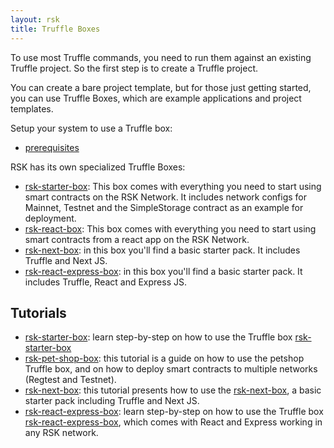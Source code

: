```yaml
---
layout: rsk
title: Truffle Boxes
---
```


To use most Truffle commands, you need to run them against an existing Truffle project. So the first step is to create a Truffle project.

You can create a bare project template, but for those just getting started, you can use Truffle Boxes, which are example applications and project templates.

Setup your system to use a Truffle box:

- [prerequisites](/tutorials/truffle-boxes/truffle-boxes-prerequisites)

RSK has its own specialized Truffle Boxes:

- [rsk-starter-box](/tools/truffle/boxes/rsk-starter-box): This box comes with everything you need to start using smart contracts on the RSK Network. It includes network configs for Mainnet, Testnet and the SimpleStorage contract as an example for deployment.
- [rsk-react-box](/tutorials/truffle-boxes/rsk-react-box): This box comes with everything you need to start using smart contracts from a react app on the RSK Network. 
- [rsk-next-box](/tools/truffle/boxes/rsk-next-box): in this box you'll find a basic starter pack. It includes Truffle and Next JS.
- [rsk-react-express-box](/tools/truffle/boxes/rsk-react-express-box): in this box you'll find a basic starter pack. It includes Truffle, React and Express JS.

## Tutorials

- [rsk-starter-box](/tutorials/truffle-boxes/rsk-starter-box): learn step-by-step on how to use the Truffle box [rsk-starter-box](https://github.com/rsksmart/rsk-starter-box)
- [rsk-pet-shop-box](/tutorials/truffle-boxes/pet-shop-box/): this tutorial is a guide on how to use the petshop Truffle box, and on how to deploy smart contracts to multiple networks (Regtest and Testnet).
- [rsk-next-box](/tutorials/truffle-boxes/rsk-next-box): this tutorial presents how to use the [rsk-next-box](https://github.com/rsksmart/rsk-next-box), a basic starter pack including Truffle and Next JS.
- [rsk-react-express-box](/tutorials/truffle-boxes/rsk-react-express-box): learn step-by-step on how to use the Truffle box [rsk-react-express-box](https://github.com/rsksmart/rsk-react-express-box), which comes with React and Express working in any RSK network.
